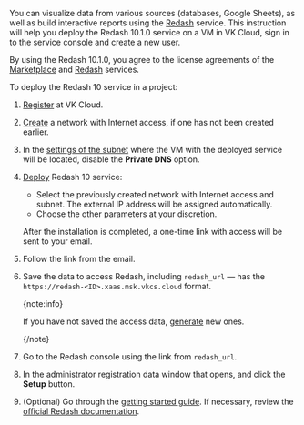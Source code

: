 You can visualize data from various sources (databases, Google Sheets), as well as build interactive reports using the [Redash](https://msk.cloud.vk.com/app/en/services/marketplace/v2/apps/service/7ee4cc28-6b2b-4595-b119-89c718af9e8b/latest/info) service. This instruction will help you deploy the Redash 10.1.0 service on a VM in VK Cloud, sign in to the service console and create a new user.

By using the Redash 10.1.0, you agree to the license agreements of the [Marketplace](/ru/intro/start/legal/marketplace "change-lang") and [Redash](https://redash.io/terms) services.

To deploy the Redash 10 service in a project:

1. [Register](/en/intro/start/account-registration) at VK Cloud.
1. [Create](/en/networks/vnet/instructions/net#creating_network) a network with Internet access, if one has not been created earlier.
1. In the [settings of the subnet](/en/networks/vnet/instructions/net#editing_subnet) where the VM with the deployed service will be located, disable the **Private DNS** option.
1. [Deploy](../../instructions/pr-instance-add) Redash 10 service:

   - Select the previously created network with Internet access and subnet. The external IP address will be assigned automatically.
   - Choose the other parameters at your discretion.

   After the installation is completed, a one-time link with access will be sent to your email.

1. Follow the link from the email.
1. Save the data to access Redash, including `redash_url` — has the `https://redash-<ID>.xaas.msk.vkcs.cloud` format.

   {note:info}

   If you have not saved the access data, [generate](../../instructions/pr-instance-manage#updating_access_to_a_service_instance) new ones.

   {/note}

1. Go to the Redash console using the link from `redash_url`.
1. In the administrator registration data window that opens, and click the **Setup** button.
1. (Optional) Go through the [getting started guide](https://redash.io/help/user-guide/getting-started). If necessary, review the [official Redash documentation](https://redash.io/help).
